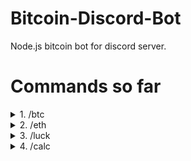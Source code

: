 # Bitcoin-Discord-Bot
Node.js bitcoin bot for discord server.

# Commands so far
<details>
  <summary>1. /btc</summary>
  
  - Convert bitcoin value to USD dollars with bitcoin's real time price.
  - Usage: /btc [value]
</details>

<details>
  <summary>2. /eth</summary>
  
  - Convert ethereum value to USD dollars with ethereum's real time price.
  - Usage: /eth [value]
</details>
  
<details>
  <summary>3. /luck</summary>
  
  - Generate 10 random bitcoin wallets and their matching private keys & display their balances.
  - Usage: /luck
</details>

<details>
  <summary>4. /calc</summary>
  
  - Calculate something.
  - Usage: /calc [equation]
</details>

